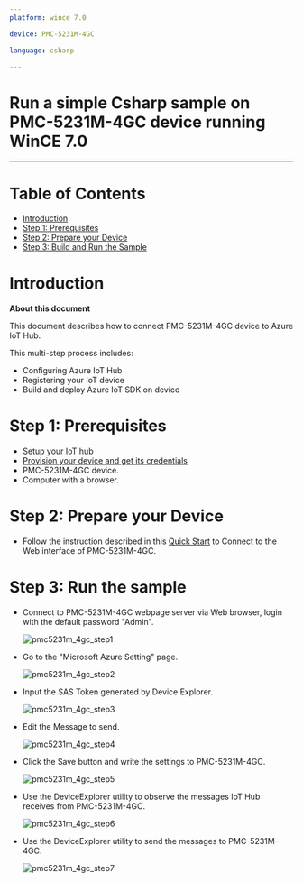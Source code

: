 ```yaml
---
platform: wince 7.0

device: PMC-5231M-4GC

language: csharp

---
```


Run a simple Csharp sample on PMC-5231M-4GC device running WinCE 7.0
===
---

# Table of Contents

-   [Introduction](#Introduction)
-   [Step 1: Prerequisites](#Step-1-Prerequisites)
-   [Step 2: Prepare your Device](#Step-2-PrepareDevice)
-   [Step 3: Build and Run the Sample](#Step-3-Build)

<a name="Introduction"></a>
# Introduction

**About this document**

This document describes how to connect PMC-5231M-4GC device to Azure IoT Hub.

This multi-step process includes:
-   Configuring Azure IoT Hub
-   Registering your IoT device
-   Build and deploy Azure IoT SDK on device

<a name="Step-1-Prerequisites"></a>
# Step 1: Prerequisites

-   [Setup your IoT hub][lnk-setup-iot-hub]
-   [Provision your device and get its credentials][lnk-manage-iot-hub]
-   PMC-5231M-4GC device. 
-   Computer with a browser.

 
<a name="Step-2-PrepareDevice"></a>
# Step 2: Prepare your Device

-   Follow the instruction described in this [Quick Start](http://pmms.icpdas.com/include/PMC_5231/PMC-52xx%20Quick%20Start_v3.1.5.pdf) to Connect to the Web interface of PMC-5231M-4GC.


<a name="Step-3-Build"></a>
# Step 3: Run the sample

-   Connect to PMC-5231M-4GC webpage server via Web browser, login with the default password "Admin".

    ![pmc5231m_4gc\_step1](media/icp-das-pmc-5231m-4gc/pmc5231m_4gc-1.png)

-   Go to the "Microsoft Azure Setting" page.

    ![pmc5231m_4gc\_step2](media/icp-das-pmc-5231m-4gc/pmc5231m_4gc-2.png)

-   Input the SAS Token generated by Device Explorer.

    ![pmc5231m_4gc\_step3](media/icp-das-pmc-5231m-4gc/pmc5231m_4gc-3.png)

-   Edit the Message to send.

    ![pmc5231m_4gc\_step4](media/icp-das-pmc-5231m-4gc/pmc5231m_4gc-4.png)

-   Click the Save button and write the settings to PMC-5231M-4GC.

    ![pmc5231m_4gc\_step5](media/icp-das-pmc-5231m-4gc/pmc5231m_4gc-5.png)

-   Use the DeviceExplorer utility to observe the messages IoT Hub receives from PMC-5231M-4GC.

    ![pmc5231m_4gc\_step6](media/icp-das-pmc-5231m-4gc/pmc5231m_4gc-6.png)

-   Use the DeviceExplorer utility to send the messages to PMC-5231M-4GC.

    ![pmc5231m_4gc\_step7](media/icp-das-pmc-5231m-4gc/pmc5231m_4gc-7.png)


[lnk-setup-iot-hub]: ../setup_iothub.md
[lnk-manage-iot-hub]: ../manage_iot_hub.md




